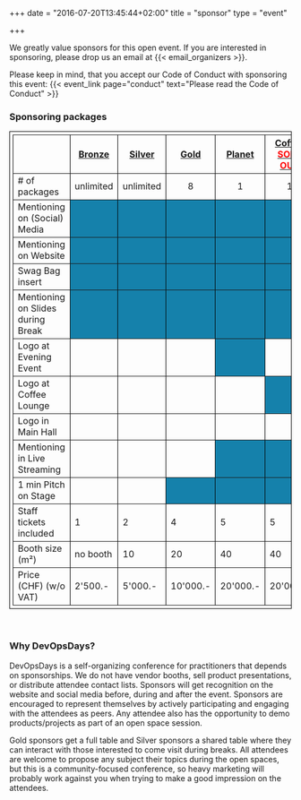 +++
date = "2016-07-20T13:45:44+02:00"
title = "sponsor"
type = "event"

+++

We greatly value sponsors for this open event.  If you are interested in sponsoring, please drop us an email at {{< email_organizers >}}.

Please keep in mind, that you accept our Code of Conduct with sponsoring this event: {{< event_link page="conduct" text="Please read the Code of Conduct" >}}

### Sponsoring packages
<table border="1" width="100%" style="padding: 5px; border-collapse: collapse; border: 1px solid black;">
  <tr>
    <th></th>
    <th><center><b><u>Bronze<br/></u></center></b></th>
    <th><center><b><u>Silver<br/></u></center></b></th>
    <th><center><b><u>Gold<br/></u></center></b></th>
    <th><center><b><u>Planet<br/></center></b></th>
    <th><center><b><u>Coffee<br/><font color="red">SOLD OUT</font></center></b></th>
    <th><center><b><u>Entrance<br/><font color="red">SOLD OUT</font></center></b></th>
  </tr>

  <tr>
    <td># of packages</td>
    <td><center>unlimited</center></td>
   <td><center>unlimited</center></td>
    <td><center>8</center></td>
    <td><center>1</center></td>
    <td><center>1</center></td>
    <td><center>1</center></td>
  </tr>

  <tr>
    <td>Mentioning on (Social) Media</td>
    <td bgcolor="#1581AB">&nbsp;</td>
    <td bgcolor="#1581AB">&nbsp;</td>
    <td bgcolor="#1581AB">&nbsp;</td>
    <td bgcolor="#1581AB">&nbsp;</td>
    <td bgcolor="#1581AB">&nbsp;</td>
    <td bgcolor="#1581AB">&nbsp;</td>
  </tr>

  <tr>
    <td>Mentioning on Website</td>
    <td bgcolor="#1581AB">&nbsp;</td>
    <td bgcolor="#1581AB">&nbsp;</td>
    <td bgcolor="#1581AB">&nbsp;</td>
    <td bgcolor="#1581AB">&nbsp;</td>
    <td bgcolor="#1581AB">&nbsp;</td>
    <td bgcolor="#1581AB">&nbsp;</td>
  </tr>

  <tr>
    <td>Swag Bag insert</td>
    <td bgcolor="#1581AB">&nbsp;</td>
    <td bgcolor="#1581AB">&nbsp;</td>
    <td bgcolor="#1581AB">&nbsp;</td>
    <td bgcolor="#1581AB">&nbsp;</td>
    <td bgcolor="#1581AB">&nbsp;</td>
    <td bgcolor="#1581AB">&nbsp;</td>
  </tr>

  <tr>
    <td>Mentioning on Slides during Break<br>
    </td>
    <td bgcolor="#1581AB">&nbsp;</td>
    <td bgcolor="#1581AB">&nbsp;</td>
    <td bgcolor="#1581AB">&nbsp;</td>
    <td bgcolor="#1581AB">&nbsp;</td>
    <td bgcolor="#1581AB">&nbsp;</td>
    <td bgcolor="#1581AB">&nbsp;</td>
  </tr>

  <tr>
    <td>Logo at Evening Event</td>
    <td>&nbsp;</td>
    <td>&nbsp;</td>
    <td>&nbsp;</td>
    <td bgcolor="#1581AB">&nbsp;</td>
    <td>&nbsp;</td>
    <td>&nbsp;</td>
  </tr>

  <tr>
    <td>Logo at Coffee Lounge</td>
    <td>&nbsp;</td>
    <td>&nbsp;</td>
    <td>&nbsp;</td>
    <td>&nbsp;</td>
    <td bgcolor="#1581AB">&nbsp;</td>
    <td>&nbsp;</td>
  </tr>

  <tr>
    <td>Logo in Main Hall</td>
    <td>&nbsp;</td>
    <td>&nbsp;</td>
    <td>&nbsp;</td>
    <td>&nbsp;</td>
    <td>&nbsp;</td>
    <td bgcolor="#1581AB">&nbsp;</td>
  </tr>

  <tr>
    <td>Mentioning in Live Streaming</td>
    <td>&nbsp;</td>
    <td>&nbsp;</td>
    <td>&nbsp;</td>
    <td bgcolor="#1581AB">&nbsp;</td>
    <td bgcolor="#1581AB">&nbsp;</td>
    <td bgcolor="#1581AB">&nbsp;</td>
  </tr>

  <tr>
    <td>1 min Pitch on Stage</td>
    <td>&nbsp;</td>
    <td>&nbsp;</td>
    <td bgcolor="#1581AB">&nbsp;</td>
    <td bgcolor="#1581AB">&nbsp;</td>
    <td bgcolor="#1581AB">&nbsp;</td>
    <td bgcolor="#1581AB">&nbsp;</td>
  </tr>

  <tr>
    <td>Staff tickets included</td>
    <td>1</td>
    <td>2</td>
    <td>4</td>
    <td>5</td>
    <td>5</td>
    <td>5</td>
  </tr>

  <tr>
   <td>Booth size (m²)</td>
    <td>no booth</td>
    <td>10</td>
    <td>20</td>
    <td>40</td>
    <td>40</td>
    <td>40</td>
  </tr>

  <tr>
    <td>Price (CHF) (w/o VAT)</td>
    <td>2'500.-</td>
    <td>5'000.-</td>
    <td>10'000.-</td>
    <td>20'000.-</td>
    <td>20'000.-</td>
    <td>20'000.-</td>
 </tr>
</table>

<br/>

### Why DevOpsDays?

DevOpsDays is a self-organizing conference for practitioners that depends on sponsorships. We do not have vendor booths, sell product presentations, or distribute attendee contact lists. Sponsors will get recognition on the website and social media before, during and after the event. Sponsors are encouraged to represent themselves by actively participating and engaging with the attendees as peers. Any attendee also has the opportunity to demo products/projects as part of an open space session.


Gold sponsors get a full table and Silver sponsors a shared table where they can interact with those interested to come visit during breaks. All attendees are welcome to propose any subject their topics during the open spaces, but this is a community-focused conference, so heavy marketing will probably work against you when trying to make a good impression on the attendees.
